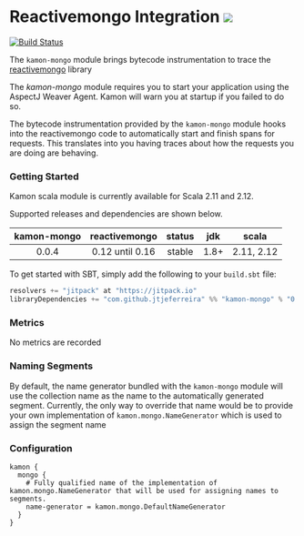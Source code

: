 Reactivemongo Integration  [![](https://jitpack.io/v/jtjeferreira/kamon-mongo.svg)](https://jitpack.io/#jtjeferreira/kamon-mongo)
==========================
[![Build Status](https://travis-ci.org/jtjeferreira/kamon-mongo.svg?branch=master)](https://travis-ci.org/jtjeferreira/kamon-mongo)

The `kamon-mongo` module brings bytecode instrumentation to trace the [reactivemongo](https://github.com/ReactiveMongo/ReactiveMongo) library

The _kamon-mongo_ module requires you to start your application using the AspectJ Weaver Agent. Kamon will warn you
at startup if you failed to do so.

The bytecode instrumentation     provided by the `kamon-mongo` module hooks into the reactivemongo code to automatically
start and finish spans for requests. This translates into you having traces about how
the requests you are doing are behaving.

### Getting Started

Kamon scala module is currently available for Scala 2.11 and 2.12.

Supported releases and dependencies are shown below.

| kamon-mongo | reactivemongo | status | jdk  | scala            
|:-----------:|:-------------:|:------:|:----:|------
|  0.0.4 | 0.12 until 0.16 | stable  | 1.8+ | 2.11, 2.12


To get started with SBT, simply add the following to your `build.sbt` file:

```scala
resolvers += "jitpack" at "https://jitpack.io"
libraryDependencies += "com.github.jtjeferreira" %% "kamon-mongo" % "0.0.4"
```

### Metrics ###

No metrics are recorded

### Naming Segments ###

By default, the name generator bundled with the `kamon-mongo` module will use the collection name as the name to 
the automatically generated segment. Currently, the only way to override that name would be to provide your own implementation 
of `kamon.mongo.NameGenerator` which is used to assign the segment name

### Configuration ###

```typesafeconfig
kamon {
  mongo {
    # Fully qualified name of the implementation of kamon.mongo.NameGenerator that will be used for assigning names to segments.
    name-generator = kamon.mongo.DefaultNameGenerator
  }
}
```
